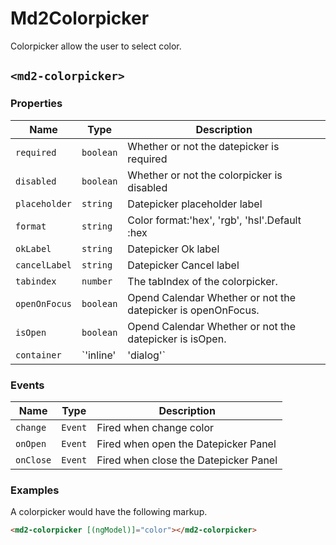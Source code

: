 # Md2Colorpicker
Colorpicker allow the user to select color.

## `<md2-colorpicker>`
### Properties

| Name | Type | Description |
| --- | --- | --- |
| `required` | `boolean` | Whether or not the datepicker is required |
| `disabled` | `boolean` | Whether or not the colorpicker is disabled |
| `placeholder` | `string` | Datepicker placeholder label |
| `format` | `string` | 	Color format:'hex', 'rgb', 'hsl'.Default :hex |
| `okLabel` | `string` | Datepicker Ok label |
| `cancelLabel` | `string` | Datepicker Cancel label |
| `tabindex` | `number` | The tabIndex of the colorpicker. |
| `openOnFocus` | `boolean` | Opend Calendar Whether or not the datepicker is openOnFocus. |
| `isOpen` | `boolean` | Opend Calendar Whether or not the datepicker is isOpen. |
| `container` | `'inline' | 'dialog'` | Container of the Datepicker, default inline. |

### Events

| Name | Type | Description |
| --- | --- | --- |
| `change` | `Event` | Fired when change color |
| `onOpen` | `Event` | Fired when open the Datepicker Panel |
| `onClose` | `Event` | Fired when close the Datepicker Panel |


### Examples
A colorpicker would have the following markup.
```html
<md2-colorpicker [(ngModel)]="color"></md2-colorpicker>
```
